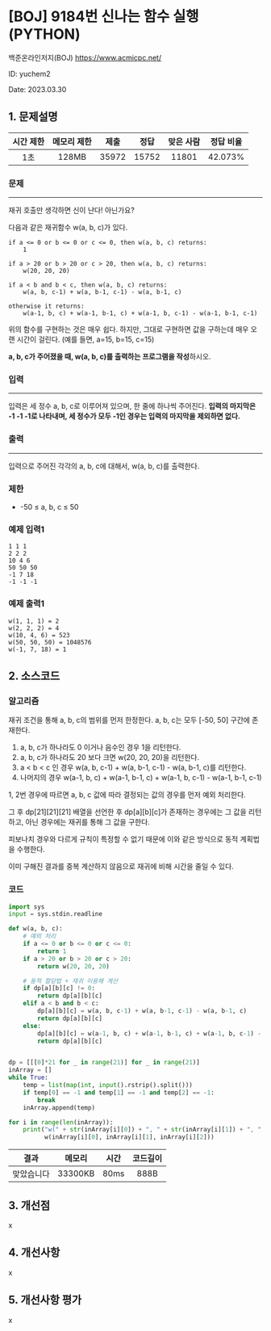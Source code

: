 # [BOJ] 9184번 신나는 함수 실행 (PYTHON)
백준온라인저지(BOJ) https://www.acmicpc.net/

ID: yuchem2

Date: 2023.03.30

## 1. 문제설명
| 시간 제한 | 메모리 제한 | 제출  | 정답 | 맞은 사람 | 정답 비율 |
| :---: | :---: | :---: | :---: | :---: | :---: |
|  1초  |  128MB  | 35972 | 15752 | 11801 | 42.073%  |

### 문제
---
재귀 호출만 생각하면 신이 난다! 아닌가요?

다음과 같은 재귀함수 w(a, b, c)가 있다.
```
if a <= 0 or b <= 0 or c <= 0, then w(a, b, c) returns:
    1

if a > 20 or b > 20 or c > 20, then w(a, b, c) returns:
    w(20, 20, 20)

if a < b and b < c, then w(a, b, c) returns:
    w(a, b, c-1) + w(a, b-1, c-1) - w(a, b-1, c)

otherwise it returns:
    w(a-1, b, c) + w(a-1, b-1, c) + w(a-1, b, c-1) - w(a-1, b-1, c-1)
```
위의 함수를 구현하는 것은 매우 쉽다. 하지만, 그대로 구현하면 값을 구하는데 매우 오랜 시간이 걸린다. (예를 들면, a=15, b=15, c=15)

**a, b, c가 주어졌을 때, w(a, b, c)를 출력하는 프로그램을 작성**하시오.

### 입력
---
입력은 세 정수 a, b, c로 이루어져 있으며, 한 줄에 하나씩 주어진다. **입력의 마지막은 -1 -1 -1로 나타내며, 세 정수가 모두 -1인 경우는 입력의 마지막을 제외하면 없다.**

### 출력
---
입력으로 주어진 각각의 a, b, c에 대해서, w(a, b, c)를 출력한다.

### 제한
+ -50 ≤ a, b, c ≤ 50

### 예제 입력1
```
1 1 1
2 2 2
10 4 6
50 50 50
-1 7 18
-1 -1 -1
```
### 예제 출력1
```
w(1, 1, 1) = 2
w(2, 2, 2) = 4
w(10, 4, 6) = 523
w(50, 50, 50) = 1048576
w(-1, 7, 18) = 1
```

## 2. 소스코드

### 알고리즘
재귀 조건을 통해 a, b, c의 범위를 먼저 한정한다. a, b, c는 모두 [-50, 50] 구간에 존재한다.

1. a, b, c가 하나라도 0 이거나 음수인 경우 1을 리턴한다.
2. a, b, c가 하나라도 20 보다 크면 w(20, 20, 20)을 리턴한다.
3. a < b < c 인 경우 w(a, b, c-1) + w(a, b-1, c-1) - w(a, b-1, c)를 리턴한다.
4. 나머지의 경우 w(a-1, b, c) + w(a-1, b-1, c) + w(a-1, b, c-1) - w(a-1, b-1, c-1)

1, 2번 경우에 따르면 a, b, c 값에 따라 결정되는 값의 경우를 먼저 예외 처리한다. 

그 후 dp[21][21][21] 배열을 선언한 후 dp[a][b][c]가 존재하는 경우에는 그 값을 리턴하고, 아닌 경우에는 재귀를 통해 그 값을 구한다. 

피보나치 경우와 다르게 규칙이 특정할 수 없기 때문에 이와 같은 방식으로 동적 계획법을 수행한다. 

이미 구해진 결과를 중복 계산하지 않음으로 재귀에 비해 시간을 줄일 수 있다. 

### 코드
```Python
import sys
input = sys.stdin.readline

def w(a, b, c):
    # 예외 처리
    if a <= 0 or b <= 0 or c <= 0:
        return 1
    if a > 20 or b > 20 or c > 20:
        return w(20, 20, 20)

    # 동적 할당법 + 재귀 이용해 계산
    if dp[a][b][c] != 0:
        return dp[a][b][c]
    elif a < b and b < c:
        dp[a][b][c] = w(a, b, c-1) + w(a, b-1, c-1) - w(a, b-1, c)
        return dp[a][b][c]
    else:
        dp[a][b][c] = w(a-1, b, c) + w(a-1, b-1, c) + w(a-1, b, c-1) - w(a-1, b-1, c-1)
        return dp[a][b][c]


dp = [[[0]*21 for _ in range(21)] for _ in range(21)]
inArray = []
while True:
    temp = list(map(int, input().rstrip().split()))
    if temp[0] == -1 and temp[1] == -1 and temp[2] == -1:
        break
    inArray.append(temp)

for i in range(len(inArray)):
    print("w(" + str(inArray[i][0]) + ", " + str(inArray[i][1]) + ", " + str(inArray[i][2]) + ") =",
          w(inArray[i][0], inArray[i][1], inArray[i][2]))
```
| 결과 | 메모리 | 시간 | 코드길이 |
|:---:|:-----: | :---: | :----: |
| 맞았습니다 | 33300KB | 80ms | 888B |


## 3. 개선점
x
## 4. 개선사항
x
## 5. 개선사항 평가
x

